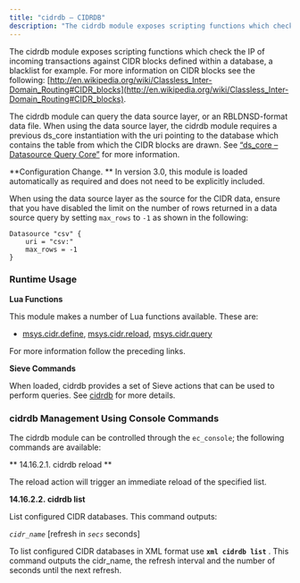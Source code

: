 ```yaml
---
title: "cidrdb – CIDRDB"
description: "The cidrdb module exposes scripting functions which check the IP of incoming transactions against CIDR blocks defined within a database a blacklist for example For more information on CIDR blocks see the following http en wikipedia org wiki Classless Inter Domain Routing CIDR blocks The cidrdb module can query the..."
---
```


<a name="idp18302816"></a> 

The cidrdb module exposes scripting functions which check the IP of incoming transactions against CIDR blocks defined within a database, a blacklist for example. For more information on CIDR blocks see the following: [http://en.wikipedia.org/wiki/Classless_Inter-Domain_Routing#CIDR_blocks](http://en.wikipedia.org/wiki/Classless_Inter-Domain_Routing#CIDR_blocks).

The cidrdb module can query the data source layer, or an RBLDNSD-format data file. When using the data source layer, the cidrdb module requires a previous ds_core instantiation with the uri pointing to the database which contains the table from which the CIDR blocks are drawn. See [“ds_core – Datasource Query Core”](/momentum/3/3-reference/3-reference-modules-ds-core) for more information.

**Configuration Change. ** In version 3.0, this module is loaded automatically as required and does not need to be explicitly included.

When using the data source layer as the source for the CIDR data, ensure that you have disabled the limit on the number of rows returned in a data source query by setting `max_rows` to `-1` as shown in the following:

<a name="example.cidrdb.csv"></a> 


```
Datasource "csv" {
    uri = "csv:"
    max_rows = -1
}
```

### <a name="modules.cidrdb.runtime"></a> Runtime Usage

**<a name="idp18314704"></a> Lua Functions**

This module makes a number of Lua functions available. These are:

*   [msys.cidr.define](/momentum/3/3-reference/3-reference-lua-ref-msys-cidr-define), [msys.cidr.reload](/momentum/3/3-reference/3-reference-lua-ref-msys-cidr-reload), [msys.cidr.query](/momentum/3/3-reference/3-reference-lua-ref-msys-cidr-query)

For more information follow the preceding links.

**<a name="idp18320640"></a> Sieve Commands**

When loaded, cidrdb provides a set of Sieve actions that can be used to perform queries. See [cidrdb](/momentum/3/3-reference/sieve-ref-cidrdb) for more details.

### <a name="modules.cidrdb.console"></a> cidrdb Management Using Console Commands

The cidrdb module can be controlled through the `ec_console`; the following commands are available:

**<a name="modules.cidrdb.console.reload"></a> 14.16.2.1. cidrdb reload **

The reload action will trigger an immediate reload of the specified list.

**<a name="modules.cidrdb.console.list"></a> 14.16.2.2. cidrdb list**

List configured CIDR databases. This command outputs:

*`cidr_name`* [refresh in *`secs`* seconds]

To list configured CIDR databases in XML format use **`xml cidrdb list`**             . This command outputs the cidr_name, the refresh interval and the number of seconds until the next refresh.